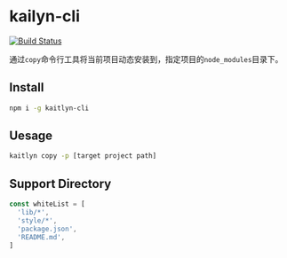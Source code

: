 # kailyn-cli 

[![Build Status](https://travis-ci.org/likai757/kaitlyn-cli.svg?branch=master)](https://travis-ci.org/likai757/kaitlyn-cli.svg?branch=master)

通过`copy`命令行工具将当前项目动态安装到，指定项目的`node_modules`目录下。

## Install
```bash
npm i -g kaitlyn-cli
```

## Uesage
```bash
kaitlyn copy -p [target project path]
```

## Support Directory
```javascript
const whiteList = [
  'lib/*',
  'style/*',
  'package.json',
  'README.md',
] 
```
